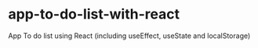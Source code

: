 # app-to-do-list-with-react
App To do list using React (including useEffect, useState and localStorage)
